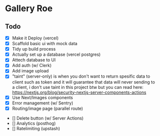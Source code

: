 # Gallery Roe

## Todo

- [x] Make it Deploy (vercel)
- [x] Scaffold basic ui with mock data
- [x] Tidy up build process
- [x] Actually set up a database (vercel postgres)
- [x] Attech database to UI
- [x] Add auth (w/ Clerk)
- [x] Add image upload
- [x] "taint" (server-only) is when you don't want to return spesific data to client such as token and it will guarantee that data will never sending to a client, i don't use taint in this project btw but you can read here: https://nextjs.org/blog/security-nextjs-server-components-actions
- [x] Use Next/Images components
- [x] Error management (w/ Sentry)
- [x] Routing/image page (parallel route)
- [] Delete button (w/ Server Actions)
- [] Analytics (posthog)
- [] Ratelimiting (upstash)
